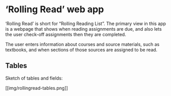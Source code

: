 # &lsquo;Rolling Read&rsquo; web app

&lsquo;Rolling Read&rsquo; is short for &ldquo;Rolling Reading List&rdquo;.  The primary view in this app is a webpage that shows when reading assignments are due, and also lets the user check-off assignments then they are completed.

The user enters information about courses and source materials, such as textbooks, and when sections of those sources are assigned to be read.

## Tables

Sketch of tables and fields:

[[img/rollingread-tables.png]]







